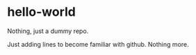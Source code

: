# hello-world
Nothing, just a dummy repo.

Just adding lines to become familiar with github.
Nothing more.
